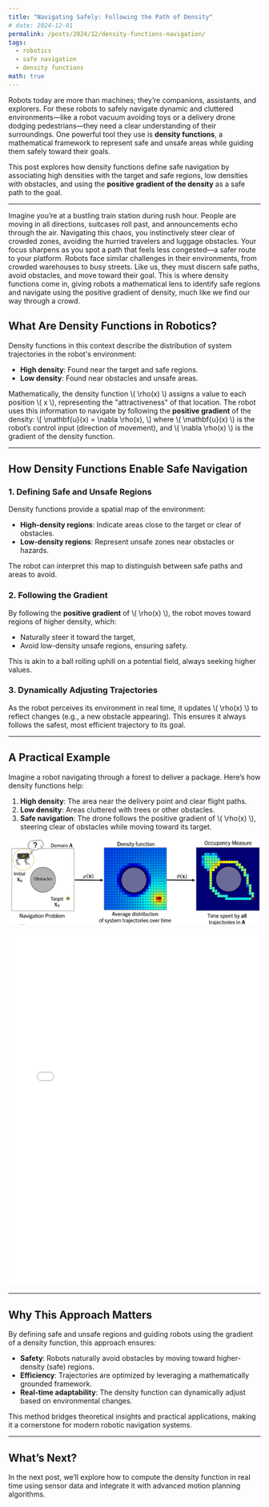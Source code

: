 ```yaml
---
title: "Navigating Safely: Following the Path of Density"
# date: 2024-12-01
permalink: /posts/2024/12/density-functions-navigation/
tags:
  - robotics
  - safe navigation
  - density functions
math: true
---
```


Robots today are more than machines; they’re companions, assistants, and explorers. For these robots to safely navigate dynamic and cluttered environments—like a robot vacuum avoiding toys or a delivery drone dodging pedestrians—they need a clear understanding of their surroundings. One powerful tool they use is **density functions**, a mathematical framework to represent safe and unsafe areas while guiding them safely toward their goals.

This post explores how density functions define safe navigation by associating high densities with the target and safe regions, low densities with obstacles, and using the **positive gradient of the density** as a safe path to the goal.

---

Imagine you’re at a bustling train station during rush hour. People are moving in all directions, suitcases roll past, and announcements echo through the air. Navigating this chaos, you instinctively steer clear of crowded zones, avoiding the hurried travelers and luggage obstacles. Your focus sharpens as you spot a path that feels less congested—a safer route to your platform. Robots face similar challenges in their environments, from crowded warehouses to busy streets. Like us, they must discern safe paths, avoid obstacles, and move toward their goal. This is where density functions come in, giving robots a mathematical lens to identify safe regions and navigate using the positive gradient of density, much like we find our way through a crowd.

## **What Are Density Functions in Robotics?**

Density functions in this context describe the distribution of system trajectories in the robot's environment:
- **High density**: Found near the target and safe regions.
- **Low density**: Found near obstacles and unsafe areas.

Mathematically, the density function \\( \rho(x) \\) assigns a value to each position \\( x \\), representing the "attractiveness" of that location. The robot uses this information to navigate by following the **positive gradient** of the density:
\\[
\mathbf{u}(x) = \nabla \rho(x),
\\]
where \\( \mathbf{u}(x) \\) is the robot’s control input (direction of movement), and \\( \nabla \rho(x) \\) is the gradient of the density function.

---

## **How Density Functions Enable Safe Navigation**

### **1. Defining Safe and Unsafe Regions**
Density functions provide a spatial map of the environment:
- **High-density regions**: Indicate areas close to the target or clear of obstacles.
- **Low-density regions**: Represent unsafe zones near obstacles or hazards.

The robot can interpret this map to distinguish between safe paths and areas to avoid.

### **2. Following the Gradient**
By following the **positive gradient** of \\( \rho(x) \\), the robot moves toward regions of higher density, which:
- Naturally steer it toward the target,
- Avoid low-density unsafe regions, ensuring safety.

This is akin to a ball rolling uphill on a potential field, always seeking higher values.

### **3. Dynamically Adjusting Trajectories**
As the robot perceives its environment in real time, it updates \\( \rho(x) \\) to reflect changes (e.g., a new obstacle appearing). This ensures it always follows the safest, most efficient trajectory to its goal.

---

## **A Practical Example**

Imagine a robot navigating through a forest to deliver a package. Here’s how density functions help:
1. **High density**: The area near the delivery point and clear flight paths.
2. **Low density**: Areas cluttered with trees or other obstacles.
3. **Safe navigation**: The drone follows the positive gradient of \\( \rho(x) \\), steering clear of obstacles while moving toward its target.
 
![Safe navigation with Density functions](/files/density.png)
<!-- markdownlint-disable -->
<iframe src="/files/density_plot.html" width="100%" height="700px" frameborder="0"></iframe>
<!-- markdownlint-enable -->

---

## **Why This Approach Matters**

By defining safe and unsafe regions and guiding robots using the gradient of a density function, this approach ensures:
- **Safety**: Robots naturally avoid obstacles by moving toward higher-density (safe) regions.
- **Efficiency**: Trajectories are optimized by leveraging a mathematically grounded framework.
- **Real-time adaptability**: The density function can dynamically adjust based on environmental changes.

This method bridges theoretical insights and practical applications, making it a cornerstone for modern robotic navigation systems.

---

## **What’s Next?**

In the next post, we’ll explore how to compute the density function in real time using sensor data and integrate it with advanced motion planning algorithms.
